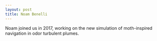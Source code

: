 ```yaml
---
layout: post
title: Noam Benelli
---
```


Noam joined us in 2017, working on the new simulation of moth-inspired navigation in odor
turbulent plumes. 

